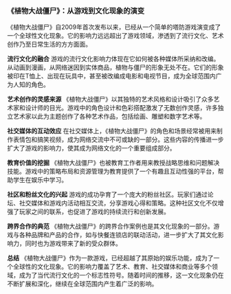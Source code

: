 ### 《植物大战僵尸》：从游戏到文化现象的演变

《植物大战僵尸》自2009年首次发布以来，已经从一个简单的塔防游戏演变成了一个全球性文化现象。它的影响力远远超出了游戏领域，渗透到了流行文化、艺术创作乃至日常生活的方方面面。

**流行文化的融合**
游戏的流行文化影响力体现在它如何被各种媒体所采纳和改编。从动画到漫画，从网络迷因到实体商品，植物与僵尸的形象无处不在。它们的形象被印在T恤上、出现在玩具中，甚至被改编成电影和电视节目，成为全球范围内广为人知的角色。

**艺术创作的灵感来源**
《植物大战僵尸》以其独特的艺术风格和设计吸引了众多艺术家和设计师的目光。游戏中的角色设计和色彩搭配激发了无数创作灵感，许多独立艺术家以此为主题创作了各种艺术作品，包括绘画、雕塑和数字艺术等。

**社交媒体的互动效应**
在社交媒体上，《植物大战僵尸》的角色和场景经常被用来制作表情包和搞笑视频，成为网络交流中不可或缺的一部分。这些内容的传播进一步扩大了游戏的影响力，使其成为网络文化的一个重要组成部分。

**教育价值的挖掘**
《植物大战僵尸》也被教育工作者用来教授战略思维和问题解决技能。游戏中的策略布局和资源管理为教育提供了一个有趣且互动性强的平台，帮助学生在娱乐中学习。

**社区和粉丝文化的兴起**
游戏的成功孕育了一个庞大的粉丝社区。玩家们通过论坛、社交媒体和游戏内活动相互交流，分享游戏心得和策略。这种社区文化不仅增强了玩家之间的联系，也促进了游戏的持续流行和创新发展。

**跨界合作的典范**
《植物大战僵尸》的跨界合作案例也是其文化现象的一部分。游戏与各种品牌和产品的合作，如与快餐连锁店的联动活动，进一步扩大了其文化影响力，同时也为游戏带来了新的受众群体。

**总结**
《植物大战僵尸》作为一款游戏，已经超越了其原始的娱乐功能，成为了一个全球性的文化现象。它的影响力覆盖了艺术、教育、社交媒体和商业等多个领域，成为了当代流行文化的一个标志性符号。随着时间的推移，这一文化现象仍在不断扩展和深化，继续在全球范围内产生着广泛的影响。